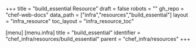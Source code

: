 +++
title = "build_essential Resource"
draft = false
robots = ""
gh_repo = "chef-web-docs"
data_path = ["infra","resources","build_essential"]
layout = "infra_resource"
toc_layout = "infra_resource_toc"

[menu]
  [menu.infra]
    title = "build_essential"
    identifier = "chef_infra/resources/build_essential"
    parent = "chef_infra/resources"
+++

<!-- The contents of this page are automatically generated from the build_essential.yaml file in the data directory. -->
<!-- To suggest a change, edit the https://github.com/chef/chef/blob/master/lib/chef/resource/build_essential.rb file
      and submit a pull request to the https://github.com/chef/chef repository. -->
